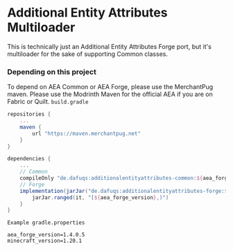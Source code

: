# Additional Entity Attributes Multiloader
This is technically just an Additional Entity Attributes Forge port, but it's multiloader for the sake of supporting Common classes.

### Depending on this project
To depend on AEA Common or AEA Forge, please use the MerchantPug maven.
Please use the Modrinth Maven for the official AEA if you are on Fabric or Quilt.
`build.gradle`
```gradle
repositories {
    ...
    maven {
        url "https://maven.merchantpug.net"
    }
}

dependencies {
    ...
    // Common
    compileOnly "de.dafuqs:additionalentityattributes-common:${aea_forge_version}+${minecraft_version}"
    // Forge
    implementation(jarJar("de.dafuqs:additionalentityattributes-forge:${aea_forge_version}+${minecraft_version}")) {
        jarJar.ranged(it, "[${aea_forge_version},)")
    }
}
```

`Example gradle.properties`
```properties
aea_forge_version=1.4.0.5
minecraft_version=1.20.1
```